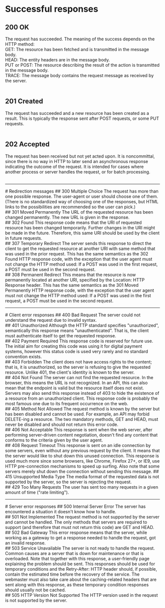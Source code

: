# Successful responses  
## 200 OK  
The request has succeeded. The meaning of the success depends on the HTTP method:  
GET: The resource has been fetched and is transmitted in the message body.  
HEAD: The entity headers are in the message body.  
PUT or POST: The resource describing the result of the action is transmitted in the message body.  
TRACE: The message body contains the request message as received by the server.  
<br />
## 201 Created  
The request has succeeded and a new resource has been created as a result. This is typically the response sent after POST requests, or some PUT requests.  
<br />
## 202 Accepted  
The request has been received but not yet acted upon. It is noncommittal, since there is no way in HTTP to later send an asynchronous response indicating the outcome of the request. It is intended for cases where another process or server handles the request, or for batch processing.  
<br />
<hr />
# Redirection messages  
## 300 Multiple Choice  
The request has more than one possible response. The user-agent or user should choose one of them. (There is no standardized way of choosing one of the responses, but HTML links to the possibilities are recommended so the user can pick.)  
<br />
## 301 Moved Permanently  
The URL of the requested resource has been changed permanently. The new URL is given in the response. 
<br />
## 302 Found  
This response code means that the URI of requested resource has been changed temporarily. Further changes in the URI might be made in the future. Therefore, this same URI should be used by the client in future requests.  
<br />
## 307 Temporary Redirect  
The server sends this response to direct the client to get the requested resource at another URI with same method that was used in the prior request. This has the same semantics as the 302 Found HTTP response code, with the exception that the user agent must not change the HTTP method used: If a POST was used in the first request, a POST must be used in the second request.  
<br />
## 308 Permanent Redirect  
This means that the resource is now permanently located at another URI, specified by the Location: HTTP Response header. This has the same semantics as the 301 Moved Permanently HTTP response code, with the exception that the user agent must not change the HTTP method used: If a POST was used in the first request, a POST must be used in the second request.  
<br />
<hr />
# Client error responses  
## 400 Bad Request  
The server could not understand the request due to invalid syntax.  
<br />
## 401 Unauthorized  
Although the HTTP standard specifies "unauthorized", semantically this response means "unauthenticated". That is, the client must authenticate itself to get the requested response.  
<br />
## 402 Payment Required  
This response code is reserved for future use. The initial aim for creating this code was using it for digital payment systems, however this status code is used very rarely and no standard convention exists.  
<br />
## 403 Forbidden  
The client does not have access rights to the content; that is, it is unauthorized, so the server is refusing to give the requested resource. Unlike 401, the client's identity is known to the server.  
<br />
## 404 Not Found  
The server can not find the requested resource. In the browser, this means the URL is not recognized. In an API, this can also mean that the endpoint is valid but the resource itself does not exist. Servers may also send this response instead of 403 to hide the existence of a resource from an unauthorized client. This response code is probably the most famous one due to its frequent occurrence on the web.  
<br />
## 405 Method Not Allowed  
The request method is known by the server but has been disabled and cannot be used. For example, an API may forbid DELETE-ing a resource. The two mandatory methods, GET and HEAD, must never be disabled and should not return this error code.  
<br />
## 406 Not Acceptable  
This response is sent when the web server, after performing server-driven content negotiation, doesn't find any content that conforms to the criteria given by the user agent.  
<br />
##  408 Request Timeout  
This response is sent on an idle connection by some servers, even without any previous request by the client. It means that the server would like to shut down this unused connection. This response is used much more since some browsers, like Chrome, Firefox 27+, or IE9, use HTTP pre-connection mechanisms to speed up surfing. Also note that some servers merely shut down the connection without sending this message.  
## 415 Unsupported Media Type  
The media format of the requested data is not supported by the server, so the server is rejecting the request.  
<br />
## 429 Too Many Requests  
The user has sent too many requests in a given amount of time ("rate limiting").  
<br />
<hr />
# Server error responses  
## 500 Internal Server Error  
The server has encountered a situation it doesn't know how to handle.  
<br />
## 501 Not Implemented  
The request method is not supported by the server and cannot be handled. The only methods that servers are required to support (and therefore that must not return this code) are GET and HEAD.  
<br />
## 502 Bad Gateway  
This error response means that the server, while working as a gateway to get a response needed to handle the request, got an invalid response.  
<br />
## 503 Service Unavailable  
The server is not ready to handle the request. Common causes are a server that is down for maintenance or that is overloaded. Note that together with this response, a user-friendly page explaining the problem should be sent. This responses should be used for temporary conditions and the Retry-After: HTTP header should, if possible, contain the estimated time before the recovery of the service. The webmaster must also take care about the caching-related headers that are sent along with this response, as these temporary condition responses should usually not be cached.  
<br />
## 505 HTTP Version Not Supported  
The HTTP version used in the request is not supported by the server.
